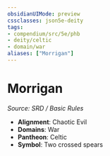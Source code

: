 ```yaml
---
obsidianUIMode: preview
cssclasses: json5e-deity
tags:
- compendium/src/5e/phb
- deity/celtic
- domain/war
aliases: ["Morrigan"]
---
```

# Morrigan
*Source: SRD / Basic Rules* 

- **Alignment**: Chaotic Evil
- **Domains**: War
- **Pantheon**: Celtic
- **Symbol**: Two crossed spears